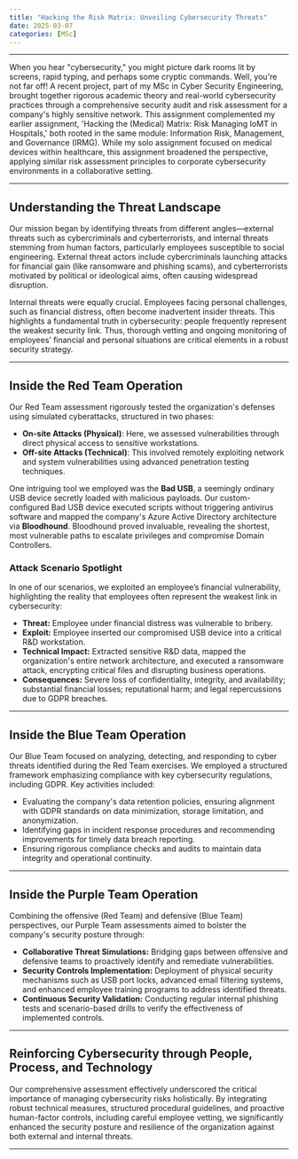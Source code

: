 ```yaml
---
title: "Hacking the Risk Matrix: Unveiling Cybersecurity Threats"
date: 2025-03-07
categories: [MSc]
---
```


---

When you hear "cybersecurity," you might picture dark rooms lit by screens, rapid typing, and perhaps some cryptic commands. Well, you're not far off! A recent project, part of my MSc in Cyber Security Engineering, brought together rigorous academic theory and real-world cybersecurity practices through a comprehensive security audit and risk assessment for a company's highly sensitive network. This assignment complemented my earlier assignment, 'Hacking the (Medical) Matrix: Risk Managing IoMT in Hospitals,' both rooted in the same module: Information Risk, Management, and Governance (IRMG). While my solo assignment focused on medical devices within healthcare, this assignment broadened the perspective, applying similar risk assessment principles to corporate cybersecurity environments in a collaborative setting.

---

## Understanding the Threat Landscape

Our mission began by identifying threats from different angles—external threats such as cybercriminals and cyberterrorists, and internal threats stemming from human factors, particularly employees susceptible to social engineering. External threat actors include cybercriminals launching attacks for financial gain (like ransomware and phishing scams), and cyberterrorists motivated by political or ideological aims, often causing widespread disruption.

Internal threats were equally crucial. Employees facing personal challenges, such as financial distress, often become inadvertent insider threats. This highlights a fundamental truth in cybersecurity: people frequently represent the weakest security link. Thus, thorough vetting and ongoing monitoring of employees’ financial and personal situations are critical elements in a robust security strategy.

---

## Inside the Red Team Operation

Our Red Team assessment rigorously tested the organization's defenses using simulated cyberattacks, structured in two phases:

- **On-site Attacks (Physical)**: Here, we assessed vulnerabilities through direct physical access to sensitive workstations.
- **Off-site Attacks (Technical)**: This involved remotely exploiting network and system vulnerabilities using advanced penetration testing techniques.

One intriguing tool we employed was the **Bad USB**, a seemingly ordinary USB device secretly loaded with malicious payloads. Our custom-configured Bad USB device executed scripts without triggering antivirus software and mapped the company's Azure Active Directory architecture via **Bloodhound**. Bloodhound proved invaluable, revealing the shortest, most vulnerable paths to escalate privileges and compromise Domain Controllers.

### Attack Scenario Spotlight

In one of our scenarios, we exploited an employee’s financial vulnerability, highlighting the reality that employees often represent the weakest link in cybersecurity:
- **Threat:** Employee under financial distress was vulnerable to bribery.
- **Exploit:** Employee inserted our compromised USB device into a critical R&D workstation.
- **Technical Impact:** Extracted sensitive R&D data, mapped the organization's entire network architecture, and executed a ransomware attack, encrypting critical files and disrupting business operations.
- **Consequences:** Severe loss of confidentiality, integrity, and availability; substantial financial losses; reputational harm; and legal repercussions due to GDPR breaches.

---

## Inside the Blue Team Operation

Our Blue Team focused on analyzing, detecting, and responding to cyber threats identified during the Red Team exercises. We employed a structured framework emphasizing compliance with key cybersecurity regulations, including GDPR. Key activities included:

- Evaluating the company's data retention policies, ensuring alignment with GDPR standards on data minimization, storage limitation, and anonymization.
- Identifying gaps in incident response procedures and recommending improvements for timely data breach reporting.
- Ensuring rigorous compliance checks and audits to maintain data integrity and operational continuity.

---

## Inside the Purple Team Operation

Combining the offensive (Red Team) and defensive (Blue Team) perspectives, our Purple Team assessments aimed to bolster the company's security posture through:

- **Collaborative Threat Simulations:** Bridging gaps between offensive and defensive teams to proactively identify and remediate vulnerabilities.
- **Security Controls Implementation:** Deployment of physical security mechanisms such as USB port locks, advanced email filtering systems, and enhanced employee training programs to address identified threats.
- **Continuous Security Validation:** Conducting regular internal phishing tests and scenario-based drills to verify the effectiveness of implemented controls.

---

## Reinforcing Cybersecurity through People, Process, and Technology

Our comprehensive assessment effectively underscored the critical importance of managing cybersecurity risks holistically. By integrating robust technical measures, structured procedural guidelines, and proactive human-factor controls, including careful employee vetting, we significantly enhanced the security posture and resilience of the organization against both external and internal threats.

---
